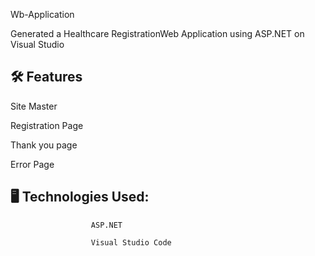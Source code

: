 Wb-Application 

Generated a Healthcare RegistrationWeb Application using ASP.NET on Visual Studio


🛠️ Features
--

Site Master

Registration Page

Thank you page

Error Page


🖥️ Technologies Used:
--
                      ASP.NET

                      Visual Studio Code

